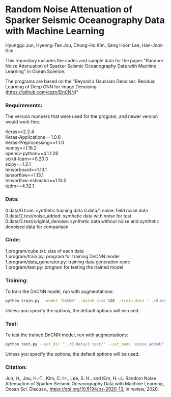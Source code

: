 # Random Noise Attenuation of Sparker Seismic Oceanography Data with Machine Learning

Hyunggu Jun, Hyeong-Tae Jou, Chung-Ho Kim, Sang Hoon Lee, Han-Joon Kim

This repository includes the codes and sample data for the paper
"Random Noise Attenuation of Sparker Seismic Oceanography Data with Machine Learning" in Ocean Science. 
 

The programs are based on the "Beyond a Gaussian Denoiser: Residual Learning of Deep CNN for Image Denoising (https://github.com/cszn/DnCNN)"

### Requirements:
The version numbers that were used for the program, and newer version would work fine. 

Keras==2.2.4   
Keras-Applications==1.0.8   
Keras-Preprocessing==1.1.0   
numpy==1.16.2   
opencv-python==4.1.1.26   
scikit-learn==0.20.3   
scipy==1.2.1   
tensorboard==1.13.1   
tensorflow==1.13.1   
tensorflow-estimator==1.13.0   
tqdm==4.32.1   


### Data:
0.data/0.train: synthetic training data 
0.data/1.noise: field noise data   
0.data/2.test/noise_added: synthetic data with noise for test   
0.data/2.test/original_denoise: synthetic data without noise and synthetic denoised data for comparison   

### Code:
1.program/cube.txt: size of each data    
1.program/train.py: program for training DnCNN model   
1.program/data_generator.py: training data generation code   
1.program/test.py: program for testing the trained model   

### Training: 
To train the DnCNN model, run with augmentations:

```bash
python train.py --model 'DnCNN' --batch_size 128 --train_data '../0.data/0.train/' --noise_data '../0.data/1.noise/' --epoch 20
```

Unless you specify the options, the default options will be used.

### Test:
To test the trained DnCNN model, run with augmentations:

```bash
python test.py --set_dir '../0.data/2.test/' --set_name 'noise_added/' --model_dir './models/DnCNN/' --model_name 'model_020.hdf5' --result_dir 'results'
```

Unless you specify the options, the default options will be used.


### Citation:
Jun, H., Jou, H.-T., Kim, C.-H., Lee, S. H., and Kim, H.-J.: Random Noise Attenuation of Sparker Seismic Oceanography Data with Machine Learning, Ocean Sci. Discuss., https://doi.org/10.5194/os-2020-13, in review, 2020.
